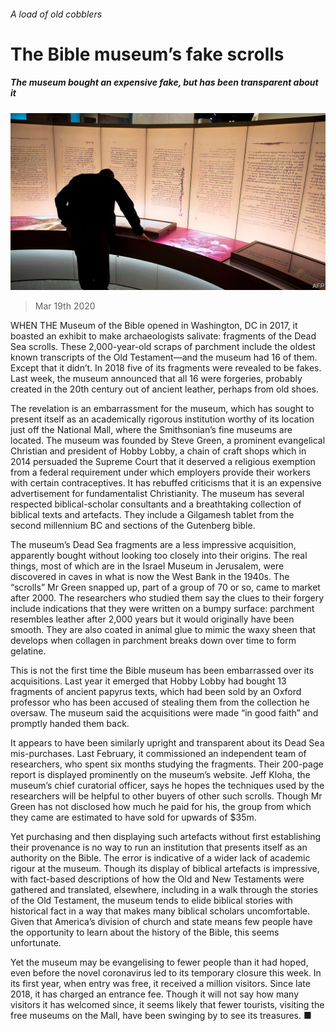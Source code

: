 ###### A load of old cobblers

# The Bible museum’s fake scrolls 

##### The museum bought an expensive fake, but has been transparent about it 

![image](images/20200321_USP005_0.jpg) 

> Mar 19th 2020 

WHEN THE Museum of the Bible opened in Washington, DC in 2017, it boasted an exhibit to make archaeologists salivate: fragments of the Dead Sea scrolls. These 2,000-year-old scraps of parchment include the oldest known transcripts of the Old Testament—and the museum had 16 of them. Except that it didn’t. In 2018 five of its fragments were revealed to be fakes. Last week, the museum announced that all 16 were forgeries, probably created in the 20th century out of ancient leather, perhaps from old shoes.

The revelation is an embarrassment for the museum, which has sought to present itself as an academically rigorous institution worthy of its location just off the National Mall, where the Smithsonian’s fine museums are located. The museum was founded by Steve Green, a prominent evangelical Christian and president of Hobby Lobby, a chain of craft shops which in 2014 persuaded the Supreme Court that it deserved a religious exemption from a federal requirement under which employers provide their workers with certain contraceptives. It has rebuffed criticisms that it is an expensive advertisement for fundamentalist Christianity. The museum has several respected biblical-scholar consultants and a breathtaking collection of biblical texts and artefacts. They include a Gilgamesh tablet from the second millennium BC and sections of the Gutenberg bible.


The museum’s Dead Sea fragments are a less impressive acquisition, apparently bought without looking too closely into their origins. The real things, most of which are in the Israel Museum in Jerusalem, were discovered in caves in what is now the West Bank in the 1940s. The “scrolls” Mr Green snapped up, part of a group of 70 or so, came to market after 2000. The researchers who studied them say the clues to their forgery include indications that they were written on a bumpy surface: parchment resembles leather after 2,000 years but it would originally have been smooth. They are also coated in animal glue to mimic the waxy sheen that develops when collagen in parchment breaks down over time to form gelatine.

This is not the first time the Bible museum has been embarrassed over its acquisitions. Last year it emerged that Hobby Lobby had bought 13 fragments of ancient papyrus texts, which had been sold by an Oxford professor who has been accused of stealing them from the collection he oversaw. The museum said the acquisitions were made “in good faith” and promptly handed them back.

It appears to have been similarly upright and transparent about its Dead Sea mis-purchases. Last February, it commissioned an independent team of researchers, who spent six months studying the fragments. Their 200-page report is displayed prominently on the museum’s website. Jeff Kloha, the museum’s chief curatorial officer, says he hopes the techniques used by the researchers will be helpful to other buyers of other such scrolls. Though Mr Green has not disclosed how much he paid for his, the group from which they came are estimated to have sold for upwards of $35m.

Yet purchasing and then displaying such artefacts without first establishing their provenance is no way to run an institution that presents itself as an authority on the Bible. The error is indicative of a wider lack of academic rigour at the museum. Though its display of biblical artefacts is impressive, with fact-based descriptions of how the Old and New Testaments were gathered and translated, elsewhere, including in a walk through the stories of the Old Testament, the museum tends to elide biblical stories with historical fact in a way that makes many biblical scholars uncomfortable. Given that America’s division of church and state means few people have the opportunity to learn about the history of the Bible, this seems unfortunate.

Yet the museum may be evangelising to fewer people than it had hoped, even before the novel coronavirus led to its temporary closure this week. In its first year, when entry was free, it received a million visitors. Since late 2018, it has charged an entrance fee. Though it will not say how many visitors it has welcomed since, it seems likely that fewer tourists, visiting the free museums on the Mall, have been swinging by to see its treasures. ■

